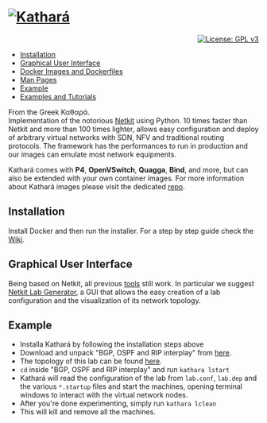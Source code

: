 # [![Kathará](https://github.com/KatharaFramework/Kathara/raw/master/images/logo_kathara_small.png)](http://www.kathara.org)
<p align="right">
    <a href="https://www.gnu.org/licenses/gpl-3.0"><img src="https://img.shields.io/badge/License-GPL%20v3-blue.svg" alt="License: GPL v3" target="_blank" /></a>
</p>
<ul>
    <li><a href="#installation">Installation</a></li>
    <li><a href="#graphical-user-interface">Graphical User Interface</a></li>
    <li><a href="https://github.com/KatharaFramework/Docker-Images">Docker Images and Dockerfiles</a></li>
    <li><a href="https://github.com/KatharaFramework/Kathara/wiki/Man-Pages">Man Pages</a></li>
    <li><a href="#example">Example</a></li>
    <li><a href="https://github.com/KatharaFramework/Kathara-Labs">Examples and Tutorials</a></li>
</ul>

From the Greek Καθαρά.  
Implementation of the notorious [Netkit](https://github.com/maxonthegit/netkit-core) using Python. 10 times faster than Netkit and more than 100 times lighter, allows easy configuration and deploy of arbitrary virtual networks with SDN, NFV and traditional routing protocols. The framework has the performances to run in production and our images can emulate most network equipments.

Kathará comes with **P4**, **OpenVSwitch**, **Quagga**, **Bind**, and more, but can also be extended with your own container images. For more information about Kathará images please visit the dedicated [repo](https://github.com/KatharaFramework/Docker-Images).

## Installation
Install Docker and then run the installer. For a step by step guide check the [Wiki](https://github.com/KatharaFramework/Kathara/wiki).

## Graphical User Interface

Being based on Netkit, all previous [tools](http://wiki.netkit.org/index.php/Download_Contributions) still work. 
In particular we suggest [Netkit Lab Generator](https://github.com/KatharaFramework/Netkit-Lab-Generator), a GUI that allows the easy creation of a lab configuration and the visualization of its network topology.

## Example
* Installa Kathará by following the installation steps above
* Download and unpack "BGP, OSPF and RIP interplay" from [here](https://github.com/KatharaFramework/Kathara-Labs/raw/master/Labs%20Integrating%20Several%20Technologies/BGP%2C%20OSPF%20and%20RIP%20interplay/kathara-lab_bgp-ospf-rip.zip).
* The topology of this lab can be found [here](https://github.com/KatharaFramework/Kathara-Labs/blob/master/Labs%20Integrating%20Several%20Technologies/BGP%2C%20OSPF%20and%20RIP%20interplay/kathara-lab_bgp-ospf-rip.pdf).
* `cd` inside "BGP, OSPF and RIP interplay" and run `kathara lstart`
* Kathará will read the configuration of the lab from `lab.conf`, `lab.dep` and the various `*.startup` files and start the machines, opening terminal windows to interact with the virtual network nodes.
* After you're done experimenting, simply run `kathara lclean`
* This will kill and remove all the machines.
